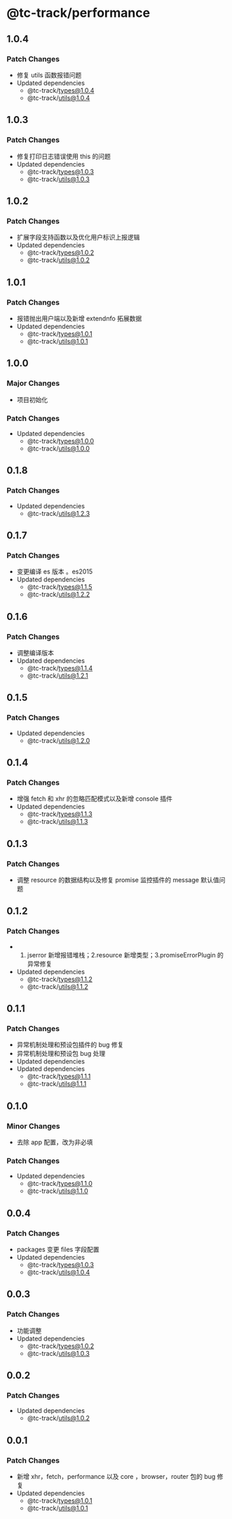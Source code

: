 # @tc-track/performance

## 1.0.4

### Patch Changes

-   修复 utils 函数报错问题
-   Updated dependencies
    -   @tc-track/types@1.0.4
    -   @tc-track/utils@1.0.4

## 1.0.3

### Patch Changes

-   修复打印日志错误使用 this 的问题
-   Updated dependencies
    -   @tc-track/types@1.0.3
    -   @tc-track/utils@1.0.3

## 1.0.2

### Patch Changes

-   扩展字段支持函数以及优化用户标识上报逻辑
-   Updated dependencies
    -   @tc-track/types@1.0.2
    -   @tc-track/utils@1.0.2

## 1.0.1

### Patch Changes

-   报错抛出用户端以及新增 extendnfo 拓展数据
-   Updated dependencies
    -   @tc-track/types@1.0.1
    -   @tc-track/utils@1.0.1

## 1.0.0

### Major Changes

-   项目初始化

### Patch Changes

-   Updated dependencies
    -   @tc-track/types@1.0.0
    -   @tc-track/utils@1.0.0

## 0.1.8

### Patch Changes

-   Updated dependencies
    -   @tc-track/utils@1.2.3

## 0.1.7

### Patch Changes

-   变更编译 es 版本 。es2015
-   Updated dependencies
    -   @tc-track/types@1.1.5
    -   @tc-track/utils@1.2.2

## 0.1.6

### Patch Changes

-   调整编译版本
-   Updated dependencies
    -   @tc-track/types@1.1.4
    -   @tc-track/utils@1.2.1

## 0.1.5

### Patch Changes

-   Updated dependencies
    -   @tc-track/utils@1.2.0

## 0.1.4

### Patch Changes

-   增强 fetch 和 xhr 的忽略匹配模式以及新增 console 插件
-   Updated dependencies
    -   @tc-track/types@1.1.3
    -   @tc-track/utils@1.1.3

## 0.1.3

### Patch Changes

-   调整 resource 的数据结构以及修复 promise 监控插件的 message 默认值问题

## 0.1.2

### Patch Changes

-   1. jserror 新增报错堆栈；2.resource 新增类型；3.promiseErrorPlugin 的异常修复
-   Updated dependencies
    -   @tc-track/types@1.1.2
    -   @tc-track/utils@1.1.2

## 0.1.1

### Patch Changes

-   异常机制处理和预设包插件的 bug 修复
-   异常机制处理和预设包 bug 处理
-   Updated dependencies
-   Updated dependencies
    -   @tc-track/types@1.1.1
    -   @tc-track/utils@1.1.1

## 0.1.0

### Minor Changes

-   去除 app 配置，改为非必填

### Patch Changes

-   Updated dependencies
    -   @tc-track/types@1.1.0
    -   @tc-track/utils@1.1.0

## 0.0.4

### Patch Changes

-   packages 变更 files 字段配置
-   Updated dependencies
    -   @tc-track/types@1.0.3
    -   @tc-track/utils@1.0.4

## 0.0.3

### Patch Changes

-   功能调整
-   Updated dependencies
    -   @tc-track/types@1.0.2
    -   @tc-track/utils@1.0.3

## 0.0.2

### Patch Changes

-   Updated dependencies
    -   @tc-track/utils@1.0.2

## 0.0.1

### Patch Changes

-   新增 xhr，fetch，performance 以及 core ，browser，router 包的 bug 修复
-   Updated dependencies
    -   @tc-track/types@1.0.1
    -   @tc-track/utils@1.0.1
